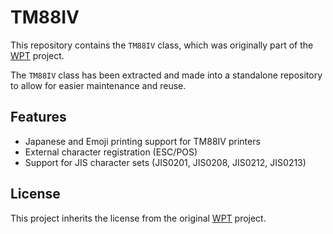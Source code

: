 # TM88IV

This repository contains the `TM88IV` class, which was originally part of the [WPT](https://github.com/hatotank/WPT) project.

The `TM88IV` class has been extracted and made into a standalone repository to allow for easier maintenance and reuse.

## Features
- Japanese and Emoji printing support for TM88IV printers
- External character registration (ESC/POS)
- Support for JIS character sets (JIS0201, JIS0208, JIS0212, JIS0213)

## License
This project inherits the license from the original [WPT](https://github.com/hatotank/WPT) project.